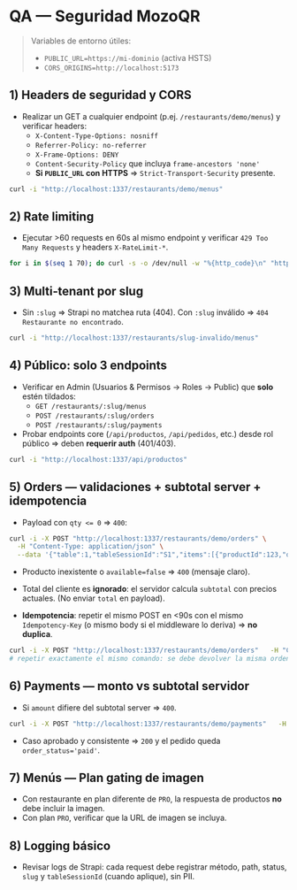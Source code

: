 # QA — Seguridad MozoQR

> Variables de entorno útiles:
> - `PUBLIC_URL=https://mi-dominio` (activa HSTS)
> - `CORS_ORIGINS=http://localhost:5173`

## 1) Headers de seguridad y CORS
- Realizar un GET a cualquier endpoint (p.ej. `/restaurants/demo/menus`) y verificar headers:
  - `X-Content-Type-Options: nosniff`
  - `Referrer-Policy: no-referrer`
  - `X-Frame-Options: DENY`
  - `Content-Security-Policy` que incluya `frame-ancestors 'none'`
  - **Si `PUBLIC_URL` con HTTPS** ⇒ `Strict-Transport-Security` presente.

```bash
curl -i "http://localhost:1337/restaurants/demo/menus"
```

## 2) Rate limiting
- Ejecutar >60 requests en 60s al mismo endpoint y verificar `429 Too Many Requests` y headers `X-RateLimit-*`.

```bash
for i in $(seq 1 70); do curl -s -o /dev/null -w "%{http_code}\n" "http://localhost:1337/restaurants/demo/menus"; done
```

## 3) Multi‑tenant por slug
- Sin `:slug` ⇒ Strapi no matchea ruta (404). Con `:slug` inválido ⇒ `404 Restaurante no encontrado`.

```bash
curl -i "http://localhost:1337/restaurants/slug-invalido/menus"
```

## 4) Público: solo 3 endpoints
- Verificar en Admin (Usuarios & Permisos → Roles → Public) que **solo** estén tildados:
  - `GET /restaurants/:slug/menus`
  - `POST /restaurants/:slug/orders`
  - `POST /restaurants/:slug/payments`
- Probar endpoints core (`/api/productos`, `/api/pedidos`, etc.) desde rol público ⇒ deben **requerir auth** (401/403).

```bash
curl -i "http://localhost:1337/api/productos"
```

## 5) Orders — validaciones + subtotal server + idempotencia
- Payload con `qty <= 0` ⇒ `400`:

```bash
curl -i -X POST "http://localhost:1337/restaurants/demo/orders" \
  -H "Content-Type: application/json" \
  --data '{"table":1,"tableSessionId":"S1","items":[{"productId":123,"qty":0}] }'
```

- Producto inexistente o `available=false` ⇒ `400` (mensaje claro).
- Total del cliente es **ignorado**: el servidor calcula `subtotal` con precios actuales. (No enviar `total` en payload).

- **Idempotencia**: repetir el mismo POST en <90s con el mismo `Idempotency-Key` (o mismo body si el middleware lo deriva) ⇒ **no duplica**.
```bash
curl -i -X POST "http://localhost:1337/restaurants/demo/orders"   -H "Content-Type: application/json"   -H "Idempotency-Key: demo-123"   --data '{"table":1,"tableSessionId":"S1","items":[{"productId":123,"qty":2}] }'
# repetir exactamente el mismo comando: se debe devolver la misma orden (o meta.deduped=true)
```

## 6) Payments — monto vs subtotal servidor
- Si `amount` difiere del subtotal server ⇒ `400`.
```bash
curl -i -X POST "http://localhost:1337/restaurants/demo/payments"   -H "Content-Type: application/json"   --data '{"orderId": 1, "status":"approved", "amount": 999999, "provider":"mock"}'
```

- Caso aprobado y consistente ⇒ `200` y el pedido queda `order_status='paid'`.

## 7) Menús — Plan gating de imagen
- Con restaurante en plan diferente de `PRO`, la respuesta de productos **no** debe incluir la imagen.
- Con plan `PRO`, verificar que la URL de imagen se incluya.

## 8) Logging básico
- Revisar logs de Strapi: cada request debe registrar método, path, status, `slug` y `tableSessionId` (cuando aplique), sin PII.
